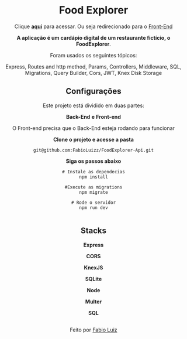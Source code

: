 <div align="center">

<h1>Food Explorer</h1>

Clique **[aqui](https://candid-heliotrope-55beb7.netlify.app/)** para acessar. Ou seja redirecionado para o [Front-End](https://github.com/FabioLuizz/FoodExplorer-FrontEnd)



**A aplicação é um cardápio digital de um restaurante fictício, o FoodExplorer**. 

Foram usados os seguintes tópicos:

Express,
Routes and http method,
Params,
Controllers,
Middleware,
SQL,
Migrations,
Query Builder,
Cors,
JWT,
Knex
Disk Storage



## Configurações

Este projeto está dividido em duas partes:

**Back-End**
**e**
**Front-end**

O Front-end precisa que o Back-End esteja rodando para funcionar



**Clone o projeto e acesse a pasta**

```
git@github.com:FabioLuizz/FoodExplorer-Api.git
```



**Siga os passos abaixo**

```
# Instale as dependecias
npm install

#Execute as migrations
npm migrate

# Rode o servidor
npm run dev


```





## Stacks

**Express**

**CORS**

**KnexJS**

**SQLite**

**Node**

**Multer**

**SQL**



## 

Feito por [Fabio Luiz](https://www.linkedin.com/in/fabioluizz/)

</div>
